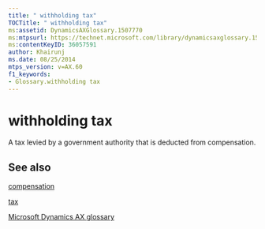 ```yaml
---
title: " withholding tax"
TOCTitle: " withholding tax"
ms:assetid: DynamicsAXGlossary.1507770
ms:mtpsurl: https://technet.microsoft.com/library/dynamicsaxglossary.1507770(v=AX.60)
ms:contentKeyID: 36057591
author: Khairunj
ms.date: 08/25/2014
mtps_version: v=AX.60
f1_keywords:
- Glossary.withholding tax
---
```


# withholding tax

A tax levied by a government authority that is deducted from compensation.

## See also

[compensation](compensation.md)

[tax](tax.md)

[Microsoft Dynamics AX glossary](glossary/microsoft-dynamics-ax-glossary.md)

  


